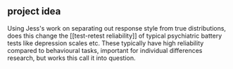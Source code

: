 ## project idea

Using Jess's work on separating out response style from true distributions, does this change the [[test-retest reliability]] of typical psychiatric battery tests like depression scales etc. These typically have high reliability compared to behavioural tasks, important for individual differences research, but works this call it into question.